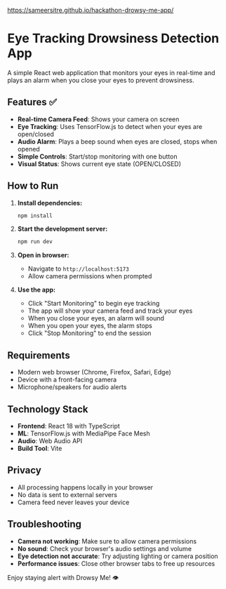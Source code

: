 https://sameersitre.github.io/hackathon-drowsy-me-app/
# Eye Tracking Drowsiness Detection App

A simple React web application that monitors your eyes in real-time and plays an alarm when you close your eyes to prevent drowsiness.

## Features ✅

- **Real-time Camera Feed**: Shows your camera on screen
- **Eye Tracking**: Uses TensorFlow.js to detect when your eyes are open/closed
- **Audio Alarm**: Plays a beep sound when eyes are closed, stops when opened
- **Simple Controls**: Start/stop monitoring with one button
- **Visual Status**: Shows current eye state (OPEN/CLOSED)

## How to Run

1. **Install dependencies:**
   ```bash
   npm install
   ```

2. **Start the development server:**
   ```bash
   npm run dev
   ```

3. **Open in browser:**
   - Navigate to `http://localhost:5173`
   - Allow camera permissions when prompted

4. **Use the app:**
   - Click "Start Monitoring" to begin eye tracking
   - The app will show your camera feed and track your eyes
   - When you close your eyes, an alarm will sound
   - When you open your eyes, the alarm stops
   - Click "Stop Monitoring" to end the session

## Requirements

- Modern web browser (Chrome, Firefox, Safari, Edge)
- Device with a front-facing camera
- Microphone/speakers for audio alerts

## Technology Stack

- **Frontend**: React 18 with TypeScript
- **ML**: TensorFlow.js with MediaPipe Face Mesh
- **Audio**: Web Audio API
- **Build Tool**: Vite

## Privacy

- All processing happens locally in your browser
- No data is sent to external servers
- Camera feed never leaves your device

## Troubleshooting

- **Camera not working**: Make sure to allow camera permissions
- **No sound**: Check your browser's audio settings and volume
- **Eye detection not accurate**: Try adjusting lighting or camera position
- **Performance issues**: Close other browser tabs to free up resources

Enjoy staying alert with Drowsy Me! 👁️

